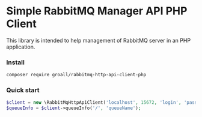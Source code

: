 # Simple RabbitMQ Manager API PHP Client

This library is intended to help management of RabbitMQ server in an PHP application.


### Install

```bash
composer require groall/rabbitmq-http-api-client-php
```

### Quick start

```php
$client = new \RabbitMqHttpApiClient('localhost', 15672, 'login', 'password');
$queueInfo = $client->queueInfo('/', 'queueName');
```
